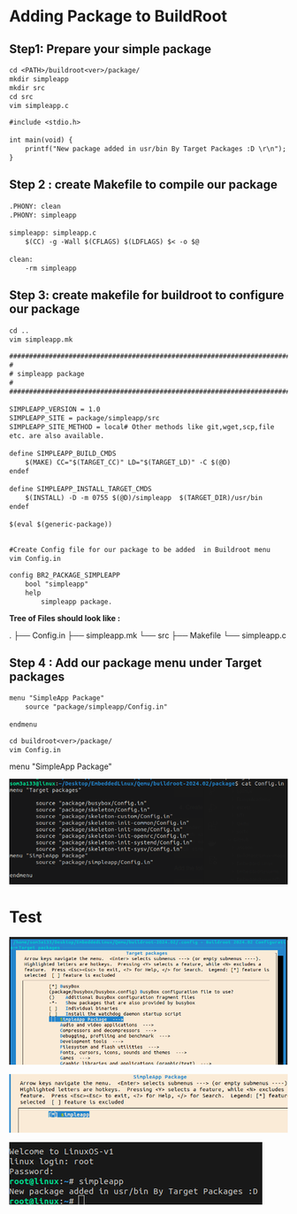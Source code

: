 # Adding Package to BuildRoot

## Step1: Prepare your simple package

```
cd <PATH>/buildroot<ver>/package/
mkdir simpleapp
mkdir src
cd src
vim simpleapp.c

```

```
#include <stdio.h>

int main(void) {
	printf("New package added in usr/bin By Target Packages :D \r\n");
}
```

## Step 2 :  create Makefile to compile our package

```
.PHONY: clean
.PHONY: simpleapp

simpleapp: simpleapp.c
	$(CC) -g -Wall $(CFLAGS) $(LDFLAGS) $< -o $@

clean:
	-rm simpleapp

```

## Step 3: create makefile for buildroot to configure our package

```
cd ..
vim simpleapp.mk
```

```
################################################################################
#
# simpleapp package
#
################################################################################

SIMPLEAPP_VERSION = 1.0
SIMPLEAPP_SITE = package/simpleapp/src
SIMPLEAPP_SITE_METHOD = local# Other methods like git,wget,scp,file etc. are also available.

define SIMPLEAPP_BUILD_CMDS
    $(MAKE) CC="$(TARGET_CC)" LD="$(TARGET_LD)" -C $(@D)
endef

define SIMPLEAPP_INSTALL_TARGET_CMDS
    $(INSTALL) -D -m 0755 $(@D)/simpleapp  $(TARGET_DIR)/usr/bin
endef

$(eval $(generic-package))


```

```
#Create Config file for our package to be added  in Buildroot menu
vim Config.in
```

```
config BR2_PACKAGE_SIMPLEAPP
    bool "simpleapp"
    help
        simpleapp package.

```

**Tree of Files should look like :**

.
├── Config.in
├── simpleapp.mk
└── src
    ├── Makefile
    └── simpleapp.c

## Step 4 : Add our package menu under Target packages

```
menu "SimpleApp Package"
	source "package/simpleapp/Config.in"

endmenu

```


```
cd buildroot<ver>/package/
vim Config.in
```

menu "SimpleApp Package"

![1712895006276](image/README/1712895006276.png)

# Test 

![1712895215543](image/README/1712895215543.png)

![1712895235114](image/README/1712895235114.png)

![1712895340966](image/README/1712895340966.png)
